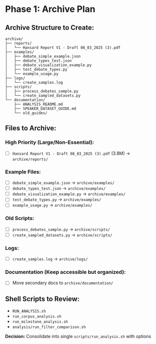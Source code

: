 # Phase 1: Archive Plan

## Archive Structure to Create:
```
archive/
├── reports/
│   └── Hansard Report V1 - Draft 08_03_2025 (3).pdf
├── examples/
│   ├── debate_simple_example.json
│   ├── debate_types_test.json
│   ├── debate_visualization_example.py
│   ├── test_debate_types.py
│   └── example_usage.py
├── logs/
│   └── create_samples.log
├── scripts/
│   ├── process_debates_sample.py
│   └── create_sampled_datasets.py
└── documentation/
    ├── ANALYSIS_README.md
    ├── SPEAKER_DATASET_GUIDE.md
    └── old_guides/
```

## Files to Archive:

### High Priority (Large/Non-Essential):
- [ ] `Hansard Report V1 - Draft 08_03_2025 (3).pdf` (3.8M) → `archive/reports/`

### Example Files:
- [ ] `debate_simple_example.json` → `archive/examples/`
- [ ] `debate_types_test.json` → `archive/examples/`
- [ ] `debate_visualization_example.py` → `archive/examples/`
- [ ] `test_debate_types.py` → `archive/examples/`
- [ ] `example_usage.py` → `archive/examples/`

### Old Scripts:
- [ ] `process_debates_sample.py` → `archive/scripts/`
- [ ] `create_sampled_datasets.py` → `archive/scripts/`

### Logs:
- [ ] `create_samples.log` → `archive/logs/`

### Documentation (Keep accessible but organized):
- [ ] Move secondary docs to `archive/documentation/`

## Shell Scripts to Review:
- `RUN_ANALYSIS.sh`
- `run_corpus_analysis.sh`
- `run_milestone_analysis.sh`
- `analysis/run_filter_comparison.sh`

**Decision:** Consolidate into single `scripts/run_analysis.sh` with options